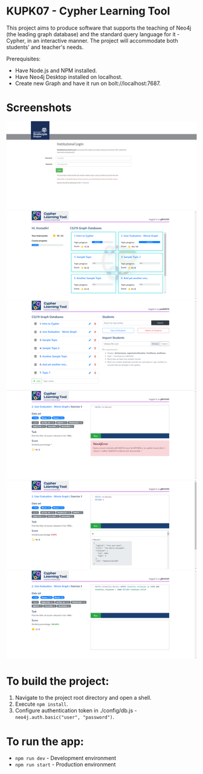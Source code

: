 # KUPK07 - Cypher Learning Tool
This project aims to produce software that supports the teaching of Neo4j (the leading graph database) and the standard query language for it - Cypher, in an interactive manner. The project will accommodate both students' and teacher's needs.

Prerequisites:
*  Have Node.js and NPM installed.
*  Have Neo4j Desktop installed on localhost.
*  Create new Graph and have it run on bolt://localhost:7687.

# Screenshots
![Shibboleth authentication](public/img/1_log_in.png)
![Student Homepage](public/img/2_home_student.png)
![Teacher Homepage](public/img/2_home_teacher.png)
![Exercise Throws Error](public/img/3_exercise_error.png)
![Exercise Returns Result](public/img/4_exercise_result.png)
![Exercise](public/img/5_exercise.png)

# To build the project:
1.  Navigate to the project root directory and open a shell.
2.  Execute `npm install`.
2.  Configure authentication token in ./config/db.js - `neo4j.auth.basic("user", "password")`.
	
# To run the app:
*  `npm run dev` - Development environment
*  `npm run start` - Production environment
